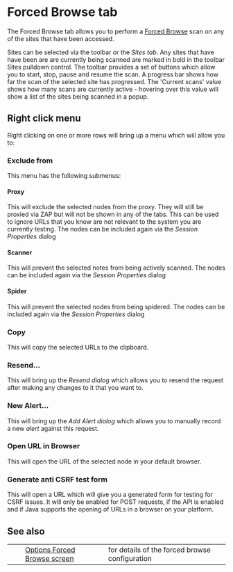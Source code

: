 # Forced Browse tab #

The Forced Browse tab allows you to perform a [Forced Browse][] scan on any of the sites that have been accessed.

Sites can be selected via the toolbar or the *Sites tab*.
Any sites that have have been are are currently being scanned are marked in bold in the toolbar Sites pulldown control.
The toolbar provides a set of buttons which allow you to start, stop, pause and resume the scan.
A progress bar shows how far the scan of the selected site has progressed.
The 'Current scans' value shows how many scans are currently active - hovering over this value will show a list of the sites being scanned in a popup.

## Right click menu ##

Right clicking on one or more rows will bring up a menu which will allow you to:

### Exclude from ###

This menu has the following submenus:

#### Proxy ####

This will exclude the selected nodes from the proxy. They will still be proxied via ZAP but will not be shown in any of the tabs.
This can be used to ignore URLs that you know are not relevant to the system you are currently testing.
The nodes can be included again via the *Session Properties* dialog

#### Scanner ####

This will prevent the selected notes from being actively scanned.
The nodes can be included again via the *Session Properties* dialog

#### Spider ####

This will prevent the selected nodes from being spidered.
The nodes can be included again via the *Session Properties* dialog

### Copy ###

This will copy the selected URLs to the clipboard.

### Resend... ###

This will bring up the *Resend dialog* which allows you to resend the request after making any changes to it that you want to.

### New Alert... ###

This will bring up the *Add Alert dialog* which allows you to manually record a new *alert* against this request.

### Open URL in Browser ###

This will open the URL of the selected node in your default browser.

### Generate anti CSRF test form ###

This will open a URL which will give you a generated form for testing for CSRF issues.
It will only be enabled for POST requests, if the API is enabled and if Java supports the opening of URLs in a browser on your platform.

## See also ##

<table> 
 <tbody>
  <tr> 
   <td>&nbsp;&nbsp;&nbsp;&nbsp;</td> 
   <td><a href="HelpAddonsBruteforceOptions" rel="nofollow">Options Forced Browse screen</a></td> 
   <td>for details of the forced browse configuration</td> 
  </tr> 
 </tbody>
</table>


[Forced Browse]: HelpAddonsBruteforceConcepts